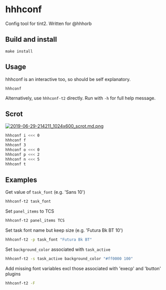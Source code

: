 # hhhconf

Config tool for tint2. Written for @hhhorb

## Build and install

```
make install
```

## Usage

hhhconf is an interactive too, so should be self explanatory.

```
hhhconf
```

Alternatively, use `hhhconf-t2` directly. Run with `-h` for full help message.

## Scrot

[![2019-06-29-214211_1024x600_scrot.md.png](https://cdn.scrot.moe/images/2019/06/29/2019-06-29-214211_1024x600_scrot.md.png)](https://scrot.moe/image/xY1U0)

```sh
hhhconf i <<< 0
hhhconf f
hhhconf 3
hhhconf o <<< 0
hhhconf p <<< 2
hhhconf n <<< 5
hhhconf t
```

## Examples

Get value of `task_font` (e.g. 'Sans 10')

```sh
hhhconf-t2 task_font
```

Set `panel_items` to TCS

```sh
hhhconf-t2 panel_items TCS
```

Set task font name but keep size (e.g. 'Futura Bk BT 10')

```sh
hhhconf-t2 -p task_font "Futura Bk BT"
```

Set `background_color` associated with `task_active`

```sh
hhhconf-t2 -s task_active background_color "#ff0000 100"
```

Add missing font variables excl those associated with 'execp' and 'button' plugins

```sh
hhhconf-t2 -F
```

